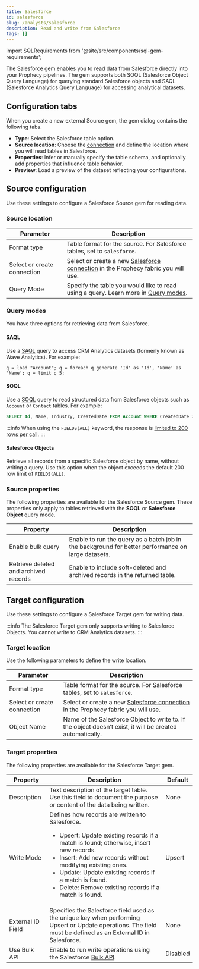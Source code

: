 ```yaml
---
title: Salesforce
id: salesforce
slug: /analysts/salesforce
description: Read and write from Salesforce
tags: []
---
```


import SQLRequirements from '@site/src/components/sql-gem-requirements';

<SQLRequirements
  execution_engine="Prophecy Automate"
  sql_package_name=""
  sql_package_version=""
/>

The Salesforce gem enables you to read data from Salesforce directly into your Prophecy pipelines. The gem supports both SOQL (Salesforce Object Query Language) for querying standard Salesforce objects and SAQL (Salesforce Analytics Query Language) for accessing analytical datasets.

## Configuration tabs

When you create a new external Source gem, the gem dialog contains the following tabs.

- **Type**: Select the Salesforce table option.
- **Source location**: Choose the [connection](/administration/fabrics/prophecy-fabrics/connections/) and define the location where you will read tables in Salesforce.
- **Properties**: Infer or manually specify the table schema, and optionally add properties that influence table behavior.
- **Preview**: Load a preview of the dataset reflecting your configurations.

## Source configuration

Use these settings to configure a Salesforce Source gem for reading data.

### Source location

| Parameter                   | Description                                                                                                                                          |
| --------------------------- | ---------------------------------------------------------------------------------------------------------------------------------------------------- |
| Format type                 | Table format for the source. For Salesforce tables, set to `salesforce`.                                                                             |
| Select or create connection | Select or create a new [Salesforce connection](/administration/fabrics/prophecy-fabrics/connections/salesforce) in the Prophecy fabric you will use. |
| Query Mode                  | Specify the table you would like to read using a query. Learn more in [Query modes](#query-modes).                                                   |

### Query modes

You have three options for retrieving data from Salesforce.

#### SAQL

Use a [SAQL](https://developer.salesforce.com/docs/atlas.en-us.bi_dev_guide_saql.meta/bi_dev_guide_saql/bi_saql_intro.htm) query to access CRM Analytics datasets (formerly known as Wave Analytics). For example:

```
q = load "Account"; q = foreach q generate 'Id' as 'Id', 'Name' as 'Name'; q = limit q 5;
```

#### SOQL

Use a [SOQL](https://developer.salesforce.com/docs/atlas.en-us.soql_sosl.meta/soql_sosl/sforce_api_calls_soql.htm) query to read structured data from Salesforce objects such as `Account` or `Contact` tables. For example:

```SQL
SELECT Id, Name, Industry, CreatedDate FROM Account WHERE CreatedDate >= LAST_N_DAYS:30
```

:::info
When using the `FIELDS(ALL)` keyword, the response is [limited to 200 rows per call](https://developer.salesforce.com/docs/atlas.en-us.soql_sosl.meta/soql_sosl/sforce_api_calls_soql_select_fields.htm#limiting_result_rows).
:::

#### Salesforce Objects

Retrieve all records from a specific Salesforce object by name, without writing a query. Use this option when the object exceeds the default 200 row limit of `FIELDS(ALL)`.

### Source properties

The following properties are available for the Salesforce Source gem. These properties only apply to tables retrieved with the **SOQL** or **Salesforce Object** query mode.

| Property                              | Description                                                                                        |
| ------------------------------------- | -------------------------------------------------------------------------------------------------- |
| Enable bulk query                     | Enable to run the query as a batch job in the background for better performance on large datasets. |
| Retrieve deleted and archived records | Enable to include soft-deleted and archived records in the returned table.                         |

## Target configuration

Use these settings to configure a Salesforce Target gem for writing data.

:::info
The Salesforce Target gem only supports writing to Salesforce Objects. You cannot write to CRM Analytics datasets.
:::

### Target location

Use the following parameters to define the write location.

| Parameter                   | Description                                                                                                                                          |
| --------------------------- | ---------------------------------------------------------------------------------------------------------------------------------------------------- |
| Format type                 | Table format for the source. For Salesforce tables, set to `salesforce`.                                                                             |
| Select or create connection | Select or create a new [Salesforce connection](/administration/fabrics/prophecy-fabrics/connections/salesforce) in the Prophecy fabric you will use. |
| Object Name                 | Name of the Salesforce Object to write to. If the object doesn’t exist, it will be created automatically.                                            |

### Target properties

The following properties are available for the Salesforce Target gem.

| Property          | Description                                                                                                                                                                                                                                                                                                                                    | Default  |
| ----------------- | ---------------------------------------------------------------------------------------------------------------------------------------------------------------------------------------------------------------------------------------------------------------------------------------------------------------------------------------------- | -------- |
| Description       | Text description of the target table. Use this field to document the purpose or content of the data being written.                                                                                                                                                                                                                             | None     |
| Write Mode        | Defines how records are written to Salesforce.<ul><li>Upsert: Update existing records if a match is found; otherwise, insert new records.</li><li>Insert: Add new records without modifying existing ones.</li><li>Update: Update existing records if a match is found.</li><li>Delete: Remove existing records if a match is found.</li></ul> | Upsert   |
| External ID Field | Specifies the Salesforce field used as the unique key when performing Upsert or Update operations. The field must be defined as an External ID in Salesforce.                                                                                                                                                                                  | None     |
| Use Bulk API      | Enable to run write operations using the Salesforce [Bulk API](https://developer.salesforce.com/docs/atlas.en-us.api_asynch.meta/api_asynch/bulk_api_2_0.htm).                                                                                                                                                                                 | Disabled |
